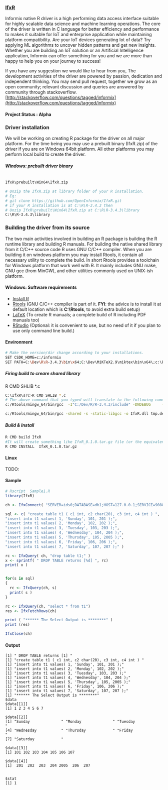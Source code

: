 ### [IfxR](https://openinformix.github.io/IfxR/)
Informix native R driver is a high performing data access interface suitable for highly scalable data science and machine learning operations. The core of the driver is written in C language for better efficiency and performance to makes it suitable for IoT and enterprise application while maintaining platform compatibility.  Are your IoT devices generating lot of data? Try applying ML algorithms to uncover hidden patterns and get new insights. Whether you are building an IoT solution or an Artificial Intelligence application, Informix can offer something for you and we are more than happy to help you on your journey to success!  
  
If you have any suggestion we would like to hear from you, The development activities of the driver are powered by passion, dedication and independent thinking. You may send pull request, together we grow as an open community; relevant discussion and queries are answered by community through stackoverflow. [http://stackoverflow.com/questions/tagged/informix](http://stackoverflow.com/questions/tagged/informix)  


#### Project Status : **Alpha**


### Driver installation
We will be working on creating R package for the driver on all major platform. For the time being you may use a prebuilt binary (IfxR.zip) of the driver if you are on Windows 64bit platform. All other platforms you may perform local build to create the driver. 


##### Windows: prebuilt driver binary
```bash

IfxR\prebuilt\Win64\IfxR.zip

# Unzip the IfxR.zip at library folder of your R installation.
# Eg:
# git clone https://github.com/OpenInformix/IfxR.git
# if your R installation is at C:\R\R-3.4.3 then
# Unzip IfxR\prebuilt\Win64\IfxR.zip at C:\R\R-3.4.3\library
C:\R\R-3.4.3\library
```



### Building the driver from its source

The two main activities involved in building an R package is building the R runtime library and building R manuals.  For building the native shared library from it C/C++ source code R uses GNU C/C++ compiler.  When you are building it on windows platform you may install Rtools, it contain all necessary utility to complete the build. In short Rtools provides a toolchain for Windows platform that work well with R. It mainly includes GNU make, GNU gcc (from MinGW), and other utilities commonly used on UNIX-ish platform.

#### Windows: Software requirements
* [Install R](https://cran.r-project.org/)
* [Rtools](https://cran.rstudio.com/bin/windows/Rtools/) (GNU C/C++ compiler is part of it. **FYI**: the advice is to install it at default location which is **C:\Rtools**, to avoid extra build setup)
* [LaTeX](https://miktex.org/download) (To create R manuals; a complete build of R including PDF manuals too)
* [RStudio](https://www.rstudio.com/) (Optional: it is convenient to use, but no need of it if you plan to use only command line build.)


#### Environment
```bash
# Make the version/dir change according to your installations. 
SET CSDK_HOME=c:/informix
SET PATH=C:\Dev\R\R-3.4.3\bin\x64;C:\Dev\MiKTeX2.9\miktex\bin\x64\;c:\Rtools\bin;c:\Rtools\mingw_64\bin;%PATH%
```


##### Firing build to creare shared library
R CMD SHLIB *.c
```bash
C:\IfxR\src>R CMD SHLIB *.c
# The above command that you typed will translate to the following commands.
c:/Rtools/mingw_64/bin/gcc  -I"C:/Dev/R/R-3.4.3/include" -DNDEBUG     -I"d:/Compiler/gcc-4.9.3/local330/include"     -O2 -Wall  -std=gnu99 -mtune=core2 -c IfxR.c -o IfxR.o

c:/Rtools/mingw_64/bin/gcc -shared -s -static-libgcc -o IfxR.dll tmp.def IfxR.o -Ld:/Compiler/gcc-4.9.3/local330/lib/x64 -Ld:/Compiler/gcc-4.9.3/local330/lib -LC:/Dev/R/R-3.4.1/bin/x64 -lR
```

##### Build & Install
```bash
R CMD build IfxR
#It will create something like IfxR_0.1.0.tar.gz file (or the equivalent for your package).
R CMD INSTALL  IfxR_0.1.0.tar.gz
```



#### Linux
TODO: 


#### Sample
```R
# Rscript  Sample1.R 
library(IfxR)

ch <- IfxConnect( "SERVER=ids0;DATABASE=db1;HOST=127.0.0.1;SERVICE=9088;UID=informix;PWD=xxxx;" )

sql <- c( "create table t1 ( c1 int, c2 char(20), c3 int, c4 int ) ", 
"insert into t1 values( 1, 'Sunday', 101, 201 );", 
"insert into t1 values( 2, 'Monday', 102, 202 );", 
"insert into t1 values( 3, 'Tuesday', 103, 203 );", 
"insert into t1 values( 4, 'Wednesday', 104, 204 );", 
"insert into t1 values( 5, 'Thursday', 105, 2005 );", 
"insert into t1 values( 6, 'Friday', 106, 206 );", 
"insert into t1 values( 7, 'Saturday', 107, 207 );" )

rc <- IfxQuery( ch, "drop table t1;" )
x <- sprintf( " DROP TABLE returns [%d] ", rc)  
print( x )


for(s in sql)
{
  rc <- IfxQuery(ch, s) 
  print( s )
}

rc <- IfxQuery(ch, "select * from t1") 
res <- IfxFetchRows(ch)

print ( "****** The Select Output is ********" )
print (res)

IfxClose(ch)

```

#### Output
```
[1] " DROP TABLE returns [1] "
[1] "create table t1 ( c1 int, c2 char(20), c3 int, c4 int ) "
[1] "insert into t1 values( 1, 'Sunday', 101, 201 );"
[1] "insert into t1 values( 2, 'Monday', 102, 202 );"
[1] "insert into t1 values( 3, 'Tuesday', 103, 203 );"
[1] "insert into t1 values( 4, 'Wednesday', 104, 204 );"
[1] "insert into t1 values( 5, 'Thursday', 105, 2005 );"
[1] "insert into t1 values( 6, 'Friday', 106, 206 );"
[1] "insert into t1 values( 7, 'Saturday', 107, 207 );"
[1] "****** The Select Output is ********"
$data
$data[[1]]
[1] 1 2 3 4 5 6 7

$data[[2]]
[1] "Sunday              " "Monday              " "Tuesday             "
[4] "Wednesday           " "Thursday            " "Friday              "
[7] "Saturday            "

$data[[3]]
[1] 101 102 103 104 105 106 107

$data[[4]]
[1]  201  202  203  204 2005  206  207


$stat
[1] 1

```